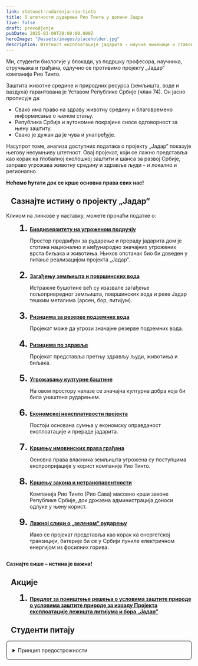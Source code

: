 ```yaml
---
link: stetnost-rudarenja-rio-tinto
title: О штетности рударења Рио Тинта у долини Јадра
live: false
draft: prevodjenje
pubDate: 2025-03-09T20:00:00.000Z
heroImage: "@assets/images/placeholder.jpg"
description: Штетност експлоатације јадарита - научне чињенице и ставови студената и професора биолошког факултета. Прочитајте о Деградација станишта, Загађењу вода, Губитку биодиверзитета, Социо-економским ризицима. Сазнајте о историји и етици пословања компаније Рио Тинто.
---
```


Ми, студенти биологије у блокади, уз подршку професора, научника, стручњака и грађана, одлучно се противимо пројекту „Јадар“ компаније Рио Тинто.

Заштита животне средине и природних ресурса (земљишта, воде и ваздуха) гарантована је Уставом Републике Србије (члан 74). Он јасно прописује да:

- Свако има право на здраву животну средину и благовремено информисање о њеном стању.
- Република Србија и аутономне покрајине сносе одговорност за њену заштиту.
- Свако је дужан да је чува и унапређује.

Насупрот томе, анализа доступних података о пројекту „Јадар“ показује његову несумњиву штетност. Овај пројекат, који се лажно представља као корак ка глобалној еколошкој заштити и шанса за развој Србије, заправо угрожава животну средину и здравље људи – и локално и регионално.

<b>Нећемо ћутати док се крше основна права свих нас!</b>

<section>
    <h2>Сазнајте истину о пројекту „Јадар“</h2>
    <p>Кликом на линкове у наставку, можете пронаћи податке о:</p>
    <ol>
        <li>
            <a href="/sr/rioTinto/biodiverzitet">Биодиверзитету на угроженом подручју</a>
            <p>Простор предвиђен за рударење и прераду јадарита дом је стотина национално и међународно значајних угрожених врста биљака и животиња. Њихов опстанак био би доведен у питање реализацијом пројекта „Јадар“.</p>
        </li>
        <li>
            <a href="/sr/rioTinto/zagadjenje">Загађењу земљишта и површинских вода</a>
            <p>Истражне бушотине већ су изазвале загађење пољопривредног земљишта, површинских вода и реке Јадар тешким металима (арсен, бор, литијум).</p>
        </li>
        <li>
            <a href="/sr/rioTinto/podzemne-vode">Ризицима за резерве подземних вода</a>
            <p>Пројекат може да угрози значајне резерве подземних вода.</p>
        </li>
        <li>
            <a href="/sr/rioTinto/zdravlje">Ризицима по здравље</a>
            <p>Пројекат представља претњу здрављу људи, животиња и биљака.</p>
        </li>
        <li>
            <a href="/sr/rioTinto/kulturna-dobra">Угрожавању културне баштине</a>
            <p>На овом простору налазе се значајна културна добра која би била уништена рударењем.</p>
        </li>
        <li>
            <a href="/sr/rioTinto/ekonomija">Економској неисплативости пројекта</a>
            <p>Постоји основана сумња у економску оправданост експлоатације и прераде јадарита.</p>
        </li>
        <li>
            <a href="/sr/rioTinto/imovinska-prava">Кршењу имовинских права грађана</a>
            <p>Основна права власника земљишта угрожена су поступцима експропријације у корист компаније Рио Тинто.</p>
        </li>
        <li>
            <a href="/sr/rioTinto/zakoni">Кршењу закона и нетранспарентности</a>
            <p>Компанија Рио Тинто (Рио Сава) масовно крши законе Републике Србије, док државна администрација доноси одлуке у њену корист.</p>
        </li>
        <li>
            <a href="/sr/rioTinto/zeleno-rudarenje">Лажној слици о „зеленом“ рударењу</a>
            <p>Иако се пројекат представља као корак ка енергетској транзицији, батерије би се у Србији пуниле електричном енергијом из фосилних горива.</p>
        </li>
    </ol>
    <b>Сазнајте више – истина је важна!</b>
</section>

<section>
    <h2>Акције</h2>
    <ol>
        <li><a href="/sr/rioTinto/akcija-ponistenje-resenja">Предлог за поништење решења о условима заштите природе о условима заштите природе за израду Пројекта експлоатације лежишта литијума и бора „Јадар“</a></li>
    </ol>
</section>

<section>
    <h2>Студенти питају</h2>
    <details>
    <summary>Принцип предострожности</summary>
    <div class="content">
    <p><b>Питање:</b>
    У медијима је наведено да експерти за биодиверзитет, који су се бавили анализом утицаја пројекта „Јадар“ на стање биодиверзитета, сматрају да је „основна и у исто време оптимална мера заштите биодиверзитета, одустанак од пројекта „Јадар““, као и да је тај предлог, између осталог, заснован и на принципу предострожности. Можете ли нам једноставним језиком објаснити шта тај принцип предострожности подразумева?</p>
    <blockquote>
Принцип или начело предострожности је концепт који произилази из одговорности према будућим генерацијама, и представља један од основних принципа одрживог развоја, односно идеје о зеленој транзицији.

Тај принцип говори да ако мере за спречавање негативних последица нису довољно поуздане, а могућа штета по животну средину је веома озбиљна, тешко поправљива или неповратна, онда би требало одустати од одређеног пројекта. Нагласак је на томе да се одустане и у случају када је настанак штете неизвестан, јер, како се каже, нема савршених алгоритама за процену ризика у ситуацијама које укључују сам живот.

У складу са тим, принцип предострожности у законодавству каже: „Владе морају примењивати принцип предострожности, тј. предузети мере како би се избегли потенцијално штетни утицаји (токсичних) супстанци, чак и када не постоји научни доказ о постојању узрочне везе између њихових емисија и ефеката“.

Као једно од осам основних нечела заштите природе, начело предострожности је укључено и у наше законодавство, и то конкретно у члану 5 став 8, Закона о заштити природе ("Сл. гласник РС", бр. 36/2009, 88/2010, 91/2010 - испр., 14/2016, 95/2018 - др. закон и 71/2021).

Ако постоје две групе стручњака које не деле исти став, онда треба да се доноси одлука на основу мишљења оних који су против, јер је предострожност важнија од неоснованог ризика.

То објашњава стратегију развијених земаља које имају своје резерве литијума, али га експлоатишу на другим локацијама, ван териториторије своје земље. Оне сматрају да су ризици велики, а да је у исто време много нејасноћа и недоумица у целом процесу. У овом контексту, појам „предострожност“ и „одустанак из предострожности“ су кључни у одлучивању. Супротно томе је, кoцање са будућношћу и животном средином!

<b>Више о принципу предострожности:</b>

<a href="https://drive.google.com/file/d/1NRavMxjeX8BIN2FUllAkNwMnSIUG0JcP/view?usp=drive_link">Документ о принципу предострожности</a>

<a href="https://www.danas.rs/dijalog/licni-stavovi/kockanje-kopanjem-licni-stav-filozofkinje-i-psihoterapeutkinje-tatjane-milivojevic/">Дневник: "Коцкање копањем"</a>

<em>проф. др. Димитар Лакушић, Биолошки факултет – 12. 3. 2025.</em>

</blockquote>
</div>
</details>

</section>

<style>
    details b {
        font-weight: bold;
        color: var(--accent);
    }
    a {
        color: var(--accent);
        font-weight: bold;
    }
    h2 {
        border-left: 0.4rem var(--accent) solid;
        padding-left: 0.8rem;
    }
    ol {
        padding-inline-start: 4rem;
        display: flex;
        flex-direction: column;
        gap: 0.5rem;
    }

    ol ::marker {
        font-size: 1.5rem;
        font-weight: 700;
        line-height: 1;
    }

    blockquote em {
        color: var(--accent-dark);
        font-style: italic;
    }

    details {
        width: 100%;
    }

    details summary {
        cursor: pointer;
        padding: 1rem;
        border: 1px solid black;
        border-radius: 0.5rem;
    }
</style>
